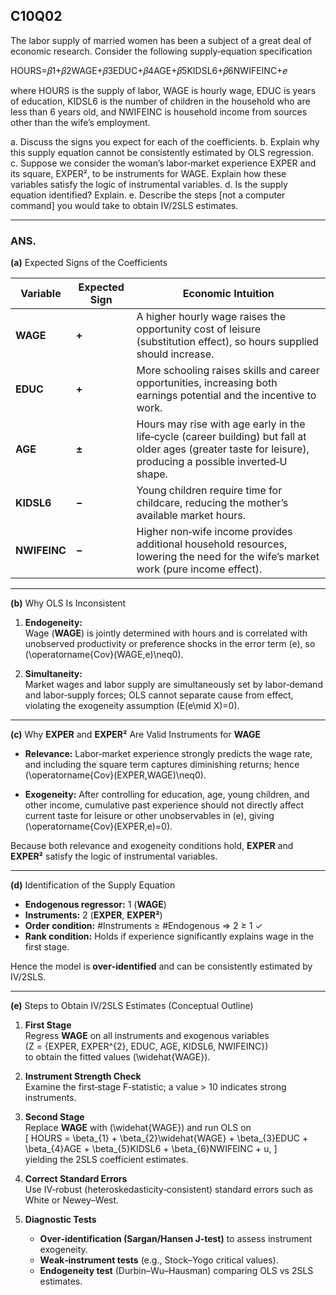## C10Q02

The labor supply of married women has been a subject of a great deal of economic research. Consider the following supply‑equation specification

HOURS=𝛽1+𝛽2WAGE+𝛽3EDUC+𝛽4AGE+𝛽5KIDSL6+𝛽6NWIFEINC+𝑒

where HOURS is the supply of labor, WAGE is hourly wage, EDUC is years of education, KIDSL6 is the number of children in the household who are less than 6 years old, and NWIFEINC is household income from sources other than the wife’s employment.

a. Discuss the signs you expect for each of the coefficients.
b. Explain why this supply equation cannot be consistently estimated by OLS regression.
c. Suppose we consider the woman’s labor‑market experience EXPER and its square, EXPER², to be instruments for WAGE. Explain how these variables satisfy the logic of instrumental variables.
d. Is the supply equation identified? Explain.
e. Describe the steps [not a computer command] you would take to obtain IV/2SLS estimates.

----

### ANS.

**(a)** Expected Signs of the Coefficients

| Variable | Expected Sign | Economic Intuition |
|----------|---------------|--------------------|
| **WAGE** | **+** | A higher hourly wage raises the opportunity cost of leisure (substitution effect), so hours supplied should increase. |
| **EDUC** | **+** | More schooling raises skills and career opportunities, increasing both earnings potential and the incentive to work. |
| **AGE**  | **±** | Hours may rise with age early in the life‑cycle (career building) but fall at older ages (greater taste for leisure), producing a possible inverted‑U shape. |
| **KIDSL6** | **−** | Young children require time for childcare, reducing the mother’s available market hours. |
| **NWIFEINC** | **−** | Higher non‑wife income provides additional household resources, lowering the need for the wife’s market work (pure income effect). |

---

**(b)** Why OLS Is Inconsistent

1. **Endogeneity:**  
   Wage (**WAGE**) is jointly determined with hours and is correlated with unobserved productivity or preference shocks in the error term \(e\), so \(\operatorname{Cov}(WAGE,e)\neq0\).

2. **Simultaneity:**  
   Market wages and labor supply are simultaneously set by labor‑demand and labor‑supply forces; OLS cannot separate cause from effect, violating the exogeneity assumption \(E(e\mid X)=0\).

---

**(c)** Why **EXPER** and **EXPER²** Are Valid Instruments for **WAGE**

* **Relevance:** Labor‑market experience strongly predicts the wage rate, and including the square term captures diminishing returns; hence \(\operatorname{Cov}(EXPER,WAGE)\neq0\).

* **Exogeneity:** After controlling for education, age, young children, and other income, cumulative past experience should not directly affect current taste for leisure or other unobservables in \(e\), giving \(\operatorname{Cov}(EXPER,e)=0\).

Because both relevance and exogeneity conditions hold, **EXPER** and **EXPER²** satisfy the logic of instrumental variables.

---

**(d)** Identification of the Supply Equation

* **Endogenous regressor:** 1 (**WAGE**)  
* **Instruments:** 2 (**EXPER**, **EXPER²**)  
* **Order condition:** #Instruments ≥ #Endogenous ⇒ 2 ≥ 1 ✓  
* **Rank condition:** Holds if experience significantly explains wage in the first stage.

Hence the model is **over‑identified** and can be consistently estimated by IV/2SLS.

---

**(e)** Steps to Obtain IV/2SLS Estimates (Conceptual Outline)

1. **First Stage**  
   Regress **WAGE** on all instruments and exogenous variables  
   \(Z = \{EXPER, EXPER^{2}, EDUC, AGE, KIDSL6, NWIFEINC\}\)  
   to obtain the fitted values \(\widehat{WAGE}\).

2. **Instrument Strength Check**  
   Examine the first‑stage F‑statistic; a value > 10 indicates strong instruments.

3. **Second Stage**  
   Replace **WAGE** with \(\widehat{WAGE}\) and run OLS on  
   \[
     HOURS = \beta_{1} + \beta_{2}\widehat{WAGE} + \beta_{3}EDUC + \beta_{4}AGE
           + \beta_{5}KIDSL6 + \beta_{6}NWIFEINC + u,
   \]  
   yielding the 2SLS coefficient estimates.

4. **Correct Standard Errors**  
   Use IV‑robust (heteroskedasticity‑consistent) standard errors such as White or Newey–West.

5. **Diagnostic Tests**  
   * **Over‑identification (Sargan/Hansen J‑test)** to assess instrument exogeneity.  
   * **Weak‑instrument tests** (e.g., Stock–Yogo critical values).  
   * **Endogeneity test** (Durbin–Wu–Hausman) comparing OLS vs 2SLS estimates.
